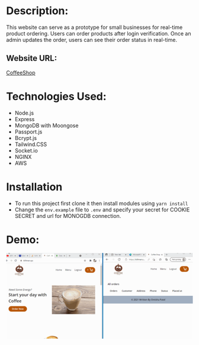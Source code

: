 # Description:

This website can serve as a prototype for small businesses for real-time product ordering. Users can order products after login verification. Once an admin updates the order, users can see their order status in real-time.

## Website URL:

[CoffeeShop](https://killiman.xyz)

# Technologies Used:
* Node.js
* Express
* MongoDB with Moongose
* Passport.js
* Bcrypt.js
* Tailwind.CSS
* Socket.io
* NGINX
* AWS

# Installation
* To run this project first clone it then install modules using `yarn install`
* Change the `env.example` file to `.env` and specify your secret for COOKIE SECRET and url for MONOGDB connection.
# Demo:
![Order Demonstration](coffee.gif)



